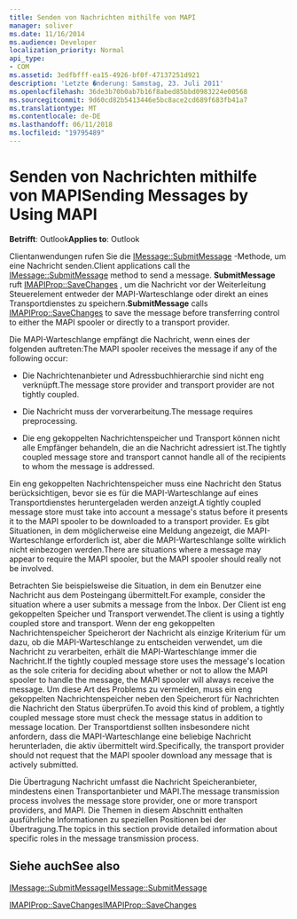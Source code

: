 ```yaml
---
title: Senden von Nachrichten mithilfe von MAPI
manager: soliver
ms.date: 11/16/2014
ms.audience: Developer
localization_priority: Normal
api_type:
- COM
ms.assetid: 3edfbfff-ea15-4926-bf0f-47137251d921
description: 'Letzte �nderung: Samstag, 23. Juli 2011'
ms.openlocfilehash: 36de3b70b0ab7b16f8abed85bbd0983224e00568
ms.sourcegitcommit: 9d60cd82b5413446e5bc8ace2cd689f683fb41a7
ms.translationtype: MT
ms.contentlocale: de-DE
ms.lasthandoff: 06/11/2018
ms.locfileid: "19795489"
---
```

# <a name="sending-messages-by-using-mapi"></a><span data-ttu-id="bf93b-103">Senden von Nachrichten mithilfe von MAPI</span><span class="sxs-lookup"><span data-stu-id="bf93b-103">Sending Messages by Using MAPI</span></span>

  
  
<span data-ttu-id="bf93b-104">**Betrifft**: Outlook</span><span class="sxs-lookup"><span data-stu-id="bf93b-104">**Applies to**: Outlook</span></span> 
  
<span data-ttu-id="bf93b-105">Clientanwendungen rufen Sie die [IMessage::SubmitMessage](imessage-submitmessage.md) -Methode, um eine Nachricht senden.</span><span class="sxs-lookup"><span data-stu-id="bf93b-105">Client applications call the [IMessage::SubmitMessage](imessage-submitmessage.md) method to send a message.</span></span> <span data-ttu-id="bf93b-106">**SubmitMessage** ruft [IMAPIProp::SaveChanges](imapiprop-savechanges.md) , um die Nachricht vor der Weiterleitung Steuerelement entweder der MAPI-Warteschlange oder direkt an eines Transportdienstes zu speichern.</span><span class="sxs-lookup"><span data-stu-id="bf93b-106">**SubmitMessage** calls [IMAPIProp::SaveChanges](imapiprop-savechanges.md) to save the message before transferring control to either the MAPI spooler or directly to a transport provider.</span></span> 
  
<span data-ttu-id="bf93b-107">Die MAPI-Warteschlange empfängt die Nachricht, wenn eines der folgenden auftreten:</span><span class="sxs-lookup"><span data-stu-id="bf93b-107">The MAPI spooler receives the message if any of the following occur:</span></span>
  
- <span data-ttu-id="bf93b-108">Die Nachrichtenanbieter und Adressbuchhierarchie sind nicht eng verknüpft.</span><span class="sxs-lookup"><span data-stu-id="bf93b-108">The message store provider and transport provider are not tightly coupled.</span></span>
    
- <span data-ttu-id="bf93b-109">Die Nachricht muss der vorverarbeitung.</span><span class="sxs-lookup"><span data-stu-id="bf93b-109">The message requires preprocessing.</span></span>
    
- <span data-ttu-id="bf93b-110">Die eng gekoppelten Nachrichtenspeicher und Transport können nicht alle Empfänger behandeln, die an die Nachricht adressiert ist.</span><span class="sxs-lookup"><span data-stu-id="bf93b-110">The tightly coupled message store and transport cannot handle all of the recipients to whom the message is addressed.</span></span>
    
<span data-ttu-id="bf93b-111">Ein eng gekoppelten Nachrichtenspeicher muss eine Nachricht den Status berücksichtigen, bevor sie es für die MAPI-Warteschlange auf eines Transportdienstes heruntergeladen werden anzeigt.</span><span class="sxs-lookup"><span data-stu-id="bf93b-111">A tightly coupled message store must take into account a message's status before it presents it to the MAPI spooler to be downloaded to a transport provider.</span></span> <span data-ttu-id="bf93b-112">Es gibt Situationen, in dem möglicherweise eine Meldung angezeigt, die MAPI-Warteschlange erforderlich ist, aber die MAPI-Warteschlange sollte wirklich nicht einbezogen werden.</span><span class="sxs-lookup"><span data-stu-id="bf93b-112">There are situations where a message may appear to require the MAPI spooler, but the MAPI spooler should really not be involved.</span></span>
  
<span data-ttu-id="bf93b-113">Betrachten Sie beispielsweise die Situation, in dem ein Benutzer eine Nachricht aus dem Posteingang übermittelt.</span><span class="sxs-lookup"><span data-stu-id="bf93b-113">For example, consider the situation where a user submits a message from the Inbox.</span></span> <span data-ttu-id="bf93b-114">Der Client ist eng gekoppelten Speicher und Transport verwendet.</span><span class="sxs-lookup"><span data-stu-id="bf93b-114">The client is using a tightly coupled store and transport.</span></span> <span data-ttu-id="bf93b-115">Wenn der eng gekoppelten Nachrichtenspeicher Speicherort der Nachricht als einzige Kriterium für um dazu, ob die MAPI-Warteschlange zu entscheiden verwendet, um die Nachricht zu verarbeiten, erhält die MAPI-Warteschlange immer die Nachricht.</span><span class="sxs-lookup"><span data-stu-id="bf93b-115">If the tightly coupled message store uses the message's location as the sole criteria for deciding about whether or not to allow the MAPI spooler to handle the message, the MAPI spooler will always receive the message.</span></span> <span data-ttu-id="bf93b-116">Um diese Art des Problems zu vermeiden, muss ein eng gekoppelten Nachrichtenspeicher neben den Speicherort für Nachrichten die Nachricht den Status überprüfen.</span><span class="sxs-lookup"><span data-stu-id="bf93b-116">To avoid this kind of problem, a tightly coupled message store must check the message status in addition to message location.</span></span> <span data-ttu-id="bf93b-117">Der Transportdienst sollten insbesondere nicht anfordern, dass die MAPI-Warteschlange eine beliebige Nachricht herunterladen, die aktiv übermittelt wird.</span><span class="sxs-lookup"><span data-stu-id="bf93b-117">Specifically, the transport provider should not request that the MAPI spooler download any message that is actively submitted.</span></span>
  
<span data-ttu-id="bf93b-118">Die Übertragung Nachricht umfasst die Nachricht Speicheranbieter, mindestens einen Transportanbieter und MAPI.</span><span class="sxs-lookup"><span data-stu-id="bf93b-118">The message transmission process involves the message store provider, one or more transport providers, and MAPI.</span></span> <span data-ttu-id="bf93b-119">Die Themen in diesem Abschnitt enthalten ausführliche Informationen zu speziellen Positionen bei der Übertragung.</span><span class="sxs-lookup"><span data-stu-id="bf93b-119">The topics in this section provide detailed information about specific roles in the message transmission process.</span></span>
  
## <a name="see-also"></a><span data-ttu-id="bf93b-120">Siehe auch</span><span class="sxs-lookup"><span data-stu-id="bf93b-120">See also</span></span>



[<span data-ttu-id="bf93b-121">IMessage::SubmitMessage</span><span class="sxs-lookup"><span data-stu-id="bf93b-121">IMessage::SubmitMessage</span></span>](imessage-submitmessage.md)
  
[<span data-ttu-id="bf93b-122">IMAPIProp::SaveChanges</span><span class="sxs-lookup"><span data-stu-id="bf93b-122">IMAPIProp::SaveChanges</span></span>](imapiprop-savechanges.md)

